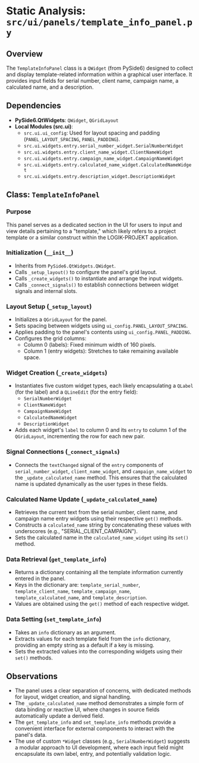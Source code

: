 # Static Analysis: `src/ui/panels/template_info_panel.py`

## Overview
The `TemplateInfoPanel` class is a `QWidget` (from PySide6) designed to collect and display template-related information within a graphical user interface. It provides input fields for serial number, client name, campaign name, a calculated name, and a description.

## Dependencies
- **PySide6.QtWidgets**: `QWidget`, `QGridLayout`
- **Local Modules (src.ui)**:
    - `src.ui.ui_config`: Used for layout spacing and padding (`PANEL_LAYOUT_SPACING`, `PANEL_PADDING`).
    - `src.ui.widgets.entry.serial_number_widget.SerialNumberWidget`
    - `src.ui.widgets.entry.client_name_widget.ClientNameWidget`
    - `src.ui.widgets.entry.campaign_name_widget.CampaignNameWidget`
    - `src.ui.widgets.entry.calculated_name_widget.CalculatedNameWidget`
    - `src.ui.widgets.entry.description_widget.DescriptionWidget`

## Class: `TemplateInfoPanel`

### Purpose
This panel serves as a dedicated section in the UI for users to input and view details pertaining to a "template," which likely refers to a project template or a similar construct within the LOGIK-PROJEKT application.

### Initialization (`__init__`)
- Inherits from `PySide6.QtWidgets.QWidget`.
- Calls `_setup_layout()` to configure the panel's grid layout.
- Calls `_create_widgets()` to instantiate and arrange the input widgets.
- Calls `_connect_signals()` to establish connections between widget signals and internal slots.

### Layout Setup (`_setup_layout`)
- Initializes a `QGridLayout` for the panel.
- Sets spacing between widgets using `ui_config.PANEL_LAYOUT_SPACING`.
- Applies padding to the panel's contents using `ui_config.PANEL_PADDING`.
- Configures the grid columns:
    - Column 0 (labels): Fixed minimum width of 160 pixels.
    - Column 1 (entry widgets): Stretches to take remaining available space.

### Widget Creation (`_create_widgets`)
- Instantiates five custom widget types, each likely encapsulating a `QLabel` (for the label) and a `QLineEdit` (for the entry field):
    - `SerialNumberWidget`
    - `ClientNameWidget`
    - `CampaignNameWidget`
    - `CalculatedNameWidget`
    - `DescriptionWidget`
- Adds each widget's `label` to column 0 and its `entry` to column 1 of the `QGridLayout`, incrementing the row for each new pair.

### Signal Connections (`_connect_signals`)
- Connects the `textChanged` signal of the `entry` components of `serial_number_widget`, `client_name_widget`, and `campaign_name_widget` to the `_update_calculated_name` method. This ensures that the calculated name is updated dynamically as the user types in these fields.

### Calculated Name Update (`_update_calculated_name`)
- Retrieves the current text from the serial number, client name, and campaign name entry widgets using their respective `get()` methods.
- Constructs a `calculated_name` string by concatenating these values with underscores (e.g., "SERIAL_CLIENT_CAMPAIGN").
- Sets the calculated name in the `calculated_name_widget` using its `set()` method.

### Data Retrieval (`get_template_info`)
- Returns a dictionary containing all the template information currently entered in the panel.
- Keys in the dictionary are: `template_serial_number`, `template_client_name`, `template_campaign_name`, `template_calculated_name`, and `template_description`.
- Values are obtained using the `get()` method of each respective widget.

### Data Setting (`set_template_info`)
- Takes an `info` dictionary as an argument.
- Extracts values for each template field from the `info` dictionary, providing an empty string as a default if a key is missing.
- Sets the extracted values into the corresponding widgets using their `set()` methods.

## Observations
- The panel uses a clear separation of concerns, with dedicated methods for layout, widget creation, and signal handling.
- The `_update_calculated_name` method demonstrates a simple form of data binding or reactive UI, where changes in source fields automatically update a derived field.
- The `get_template_info` and `set_template_info` methods provide a convenient interface for external components to interact with the panel's data.
- The use of custom `*Widget` classes (e.g., `SerialNumberWidget`) suggests a modular approach to UI development, where each input field might encapsulate its own label, entry, and potentially validation logic.
